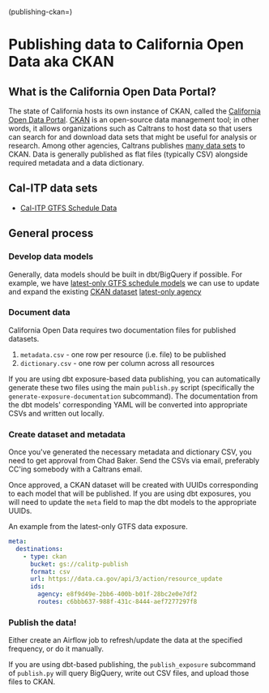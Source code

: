 (publishing-ckan=)
# Publishing data to California Open Data aka CKAN

## What is the California Open Data Portal?

The state of California hosts its own instance of CKAN, called the [California Open Data Portal](https://data.ca.gov/).
[CKAN](https://ckan.org/) is an open-source data management tool; in other words,
it allows organizations such as Caltrans to host data so that users can search
for and download data sets that might be useful for analysis or research. Among
other agencies, Caltrans publishes [many data sets](https://data.ca.gov/organization/caltrans) to CKAN.
Data is generally published as flat files (typically CSV) alongside required
metadata and a data dictionary.

## Cal-ITP data sets
* [Cal-ITP GTFS Schedule Data](https://data.ca.gov/dataset/cal-itp-gtfs-ingest-pipeline-dataset)

## General process
### Develop data models
Generally, data models should be built in dbt/BigQuery if possible. For example,
we have [latest-only GTFS schedule models](https://github.com/cal-itp/data-infra/tree/main/warehouse/models/gtfs_schedule_latest_only)
we can use to update and expand the existing [CKAN dataset](https://data.ca.gov/dataset/cal-itp-gtfs-ingest-pipeline-dataset)
[latest-only agency](https://dbt-docs.calitp.org/#!/model/model.calitp_warehouse.agency)

### Document data
California Open Data requires two documentation files for published datasets.
1. `metadata.csv` - one row per resource (i.e. file) to be published
2. `dictionary.csv` - one row per column across all resources

If you are using dbt exposure-based data publishing, you can automatically generate
these two files using the main `publish.py` script (specifically the `generate-exposure-documentation`
subcommand). The documentation from the dbt models' corresponding YAML will be
converted into appropriate CSVs and written out locally.

### Create dataset and metadata
Once you've generated the necessary metadata and dictionary CSV, you need to get
approval from Chad Baker. Send the CSVs via email, preferably CC'ing somebody
with a Caltrans email.

Once approved, a CKAN dataset will be created with UUIDs corresponding to each
model that will be published. If you are using dbt exposures, you will need to
update the `meta` field to map the dbt models to the appropriate UUIDs.

An example from the latest-only GTFS data exposure.
```yaml
meta:
  destinations:
    - type: ckan
      bucket: gs://calitp-publish
      format: csv
      url: https://data.ca.gov/api/3/action/resource_update
      ids:
        agency: e8f9d49e-2bb6-400b-b01f-28bc2e0e7df2
        routes: c6bbb637-988f-431c-8444-aef7277297f8
```

### Publish the data!
Either create an Airflow job to refresh/update the data at the specified
frequency, or do it manually.

If you are using dbt-based publishing, the `publish_exposure` subcommand of `publish.py`
will query BigQuery, write out CSV files, and upload those files to CKAN.
